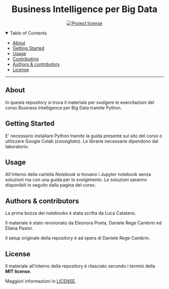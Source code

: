 <h1 align="center">Business Intelligence per Big Data</h1>

<div align="center">

[![Project license](https://img.shields.io/github/license/dbdmg/bibd?style=flat)](LICENSE)

</div>

<details open="open">
<summary>Table of Contents</summary>

- [About](#about)
- [Getting Started](#getting-started)
- [Usage](#usage)
- [Contributing](#contributing)
- [Authors & contributors](#authors--contributors)
- [License](#license)

</details>

---

## About

In questa repository si trova il materiale per svolgere le esercitazioni del corso Business Intelligence per Big Data tramite Python.

## Getting Started

E' necessario installare Python tramite la guida presente sul sito del corso o utilizzare Google Colab (consigliato). Le librarie necessarie dipendono dal laboratorio.

## Usage

All'interno della cartella *Notebook* si trovano i Jupyter notebook senza soluzioni ma con una guida per lo svolgimento. Le soluzioni saranno disponibili in seguito dalla pagina del corso.

## Authors & contributors

La prima bozza dei notebooks è stata scritta da Luca Catalano. 

Il materiale è stato revisionato da Eleonora Poeta, Daniele Rege Cambrin ed Eliana Pastor.

Il setup originale della repository è ad opera di Daniele Rege Cambrin.

## License

Il materiale all'interno della repository è rilasciato secondo i termini della **MIT license**.

Maggiori informazioni in [LICENSE](LICENSE).
